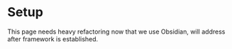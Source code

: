 # Setup

This page needs heavy refactoring now that we use Obsidian, will address after framework is established. 

